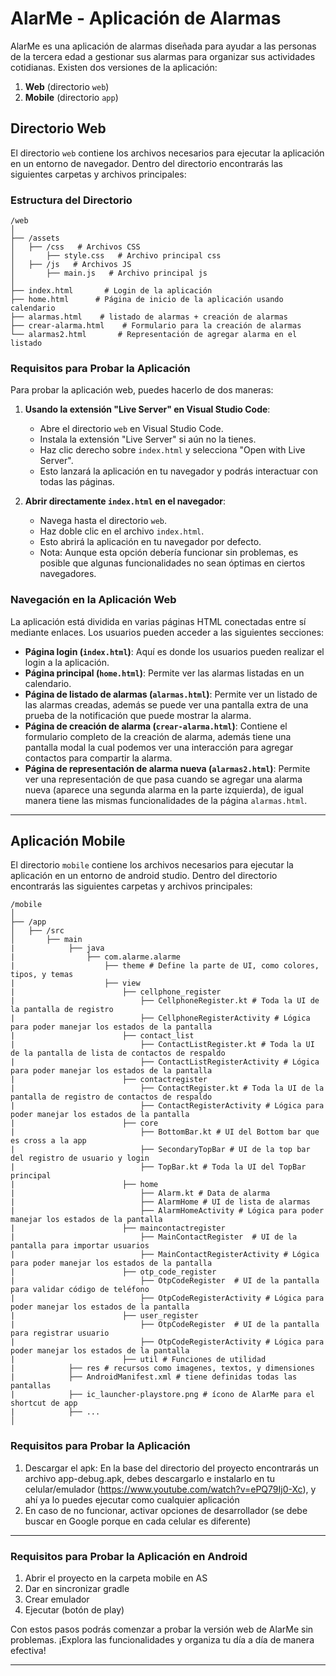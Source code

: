 
# AlarMe - Aplicación de Alarmas

AlarMe es una aplicación de alarmas diseñada para ayudar a las personas de la tercera edad a gestionar sus alarmas para organizar sus actividades cotidianas. Existen dos versiones de la aplicación:

1. **Web** (directorio `web`)
2. **Mobile** (directorio `app`)

## Directorio Web

El directorio `web` contiene los archivos necesarios para ejecutar la aplicación en un entorno de navegador. Dentro del directorio encontrarás las siguientes carpetas y archivos principales:

### Estructura del Directorio

```
/web
│
├── /assets
│   ├── /css   # Archivos CSS 
│       ├── style.css   # Archivo principal css
│   ├── /js   # Archivos JS
│       ├── main.js   # Archivo principal js
│
├── index.html       # Login de la aplicación
├── home.html      # Página de inicio de la aplicación usando calendario
├── alarmas.html    # listado de alarmas + creación de alarmas
├── crear-alarma.html    # Formulario para la creación de alarmas
└── alarmas2.html       # Representación de agregar alarma en el listado
```

### Requisitos para Probar la Aplicación

Para probar la aplicación web, puedes hacerlo de dos maneras:

1. **Usando la extensión "Live Server" en Visual Studio Code**:
    - Abre el directorio `web` en Visual Studio Code.
    - Instala la extensión "Live Server" si aún no la tienes.
    - Haz clic derecho sobre `index.html` y selecciona "Open with Live Server".
    - Esto lanzará la aplicación en tu navegador y podrás interactuar con todas las páginas.

2. **Abrir directamente `index.html` en el navegador**:
    - Navega hasta el directorio `web`.
    - Haz doble clic en el archivo `index.html`.
    - Esto abrirá la aplicación en tu navegador por defecto.
    - Nota: Aunque esta opción debería funcionar sin problemas, es posible que algunas funcionalidades no sean óptimas en ciertos navegadores.

### Navegación en la Aplicación Web

La aplicación está dividida en varias páginas HTML conectadas entre sí mediante enlaces. Los usuarios pueden acceder a las siguientes secciones:

- **Página login (`index.html`)**: Aquí es donde los usuarios pueden realizar el login a la aplicación.
- **Página principal (`home.html`)**: Permite ver las alarmas listadas en un calendario.
- **Página de listado de alarmas (`alarmas.html`)**: Permite ver un listado de las alarmas creadas, además se puede ver una pantalla extra de una prueba de la notificación que puede mostrar la alarma.
- **Página de creación de alarma (`crear-alarma.html`)**: Contiene el formulario completo de la creación de alarma, además tiene una pantalla modal la cual podemos ver una interacción para agregar contactos para compartir la alarma.
- **Página de representación de alarma nueva (`alarmas2.html`)**: Permite ver una representación de que pasa cuando se agregar una alarma nueva (aparece una segunda alarma en la parte izquierda), de igual manera tiene las mismas funcionalidades de la página `alarmas.html`.

---

## Aplicación Mobile

El directorio `mobile` contiene los archivos necesarios para ejecutar la aplicación en un entorno de android studio. Dentro del directorio encontrarás las siguientes carpetas y archivos principales:

```
/mobile
│
├── /app
│   ├── /src  
│       ├── main
|            ├── java
|                ├── com.alarme.alarme
|                    ├── theme # Define la parte de UI, como colores, tipos, y temas
|                    ├── view
|                        ├── cellphone_register
|                            ├── CellphoneRegister.kt # Toda la UI de la pantalla de registro
|                            ├── CellphoneRegisterActivity # Lógica para poder manejar los estados de la pantalla
|                        ├── contact_list
|                            ├── ContactListRegister.kt # Toda la UI de la pantalla de lista de contactos de respaldo
|                            ├── ContactListRegisterActivity # Lógica para poder manejar los estados de la pantalla
|                        ├── contactregister
|                            ├── ContactRegister.kt # Toda la UI de la pantalla de registro de contactos de respaldo
|                            ├── ContactRegisterActivity # Lógica para poder manejar los estados de la pantalla
|                        ├── core
|                            ├── BottomBar.kt # UI del Bottom bar que es cross a la app
|                            ├── SecondaryTopBar # UI de la top bar del registro de usuario y login
|                            ├── TopBar.kt # Toda la UI del TopBar principal
|                        ├── home
|                            ├── Alarm.kt # Data de alarma
|                            ├── AlarmHome # UI de lista de alarmas
|                            ├── AlarmHomeActivity # Lógica para poder manejar los estados de la pantalla
|                        ├── maincontactregister
|                            ├── MainContactRegister  # UI de la pantalla para importar usuarios
|                            ├── MainContactRegisterActivity # Lógica para poder manejar los estados de la pantalla
|                        ├── otp_code_register
|                            ├── OtpCodeRegister  # UI de la pantalla para validar código de teléfono
|                            ├── OtpCodeRegisterActivity # Lógica para poder manejar los estados de la pantalla
|                        ├── user_register
|                            ├── OtpCodeRegister  # UI de la pantalla para registrar usuario
|                            ├── OtpCodeRegisterActivity # Lógica para poder manejar los estados de la pantalla
|                        ├── util # Funciones de utilidad
|            ├── res # recursos como imagenes, textos, y dimensiones
|            ├── AndroidManifest.xml # tiene definidas todas las pantallas
|            ├── ic_launcher-playstore.png # ícono de AlarMe para el shortcut de app
|            ├── ...
│
```
### Requisitos para Probar la Aplicación
1. Descargar el apk:
En la base del directorio del proyecto encontrarás un archivo app-debug.apk, debes descargarlo e instalarlo en tu celular/emulador (https://www.youtube.com/watch?v=ePQ79Ij0-Xc), y ahí ya lo puedes ejecutar como cualquier aplicación
2. En caso de no funcionar, activar opciones de desarrollador (se debe buscar en Google porque en cada celular es diferente)
---
### Requisitos para Probar la Aplicación en Android
1. Abrir el proyecto en la carpeta mobile en AS
2. Dar en sincronizar gradle
3. Crear emulador
4. Ejecutar (botón de play)

Con estos pasos podrás comenzar a probar la versión web de AlarMe sin problemas. ¡Explora las funcionalidades y organiza tu día a día de manera efectiva!

---
